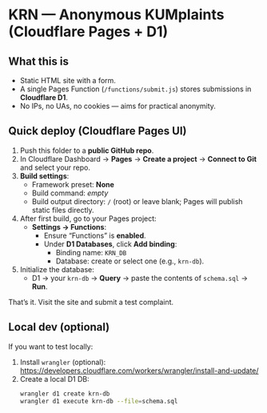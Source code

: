 # KRN — Anonymous KUMplaints (Cloudflare Pages + D1)

## What this is
- Static HTML site with a form.
- A single Pages Function (`/functions/submit.js`) stores submissions in **Cloudflare D1**.
- No IPs, no UAs, no cookies — aims for practical anonymity.

## Quick deploy (Cloudflare Pages UI)
1. Push this folder to a **public GitHub repo**.
2. In Cloudflare Dashboard → **Pages** → **Create a project** → **Connect to Git** and select your repo.
3. **Build settings**:
   - Framework preset: **None**
   - Build command: _empty_
   - Build output directory: `/` (root) or leave blank; Pages will publish static files directly.
4. After first build, go to your Pages project:
   - **Settings → Functions**:
     - Ensure “Functions” is **enabled**.
     - Under **D1 Databases**, click **Add binding**:
       - Binding name: `KRN_DB`
       - Database: create or select one (e.g., `krn-db`).
5. Initialize the database:
   - D1 → your `krn-db` → **Query** → paste the contents of `schema.sql` → **Run**.

That’s it. Visit the site and submit a test complaint.

## Local dev (optional)
If you want to test locally:
1. Install `wrangler` (optional): https://developers.cloudflare.com/workers/wrangler/install-and-update/
2. Create a local D1 DB:
   ```bash
   wrangler d1 create krn-db
   wrangler d1 execute krn-db --file=schema.sql
